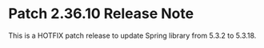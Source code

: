 # Patch 2.36.10 Release Note

This is a HOTFIX patch release to update Spring library from 5.3.2 to 5.3.18.
